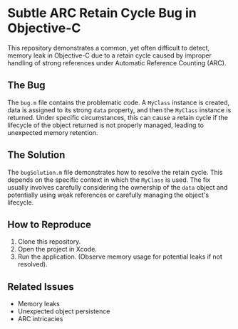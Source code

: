 # Subtle ARC Retain Cycle Bug in Objective-C

This repository demonstrates a common, yet often difficult to detect, memory leak in Objective-C due to a retain cycle caused by improper handling of strong references under Automatic Reference Counting (ARC).

## The Bug
The `bug.m` file contains the problematic code.  A `MyClass` instance is created, data is assigned to its strong `data` property, and then the `MyClass` instance is returned. Under specific circumstances, this can cause a retain cycle if the lifecycle of the object returned is not properly managed, leading to unexpected memory retention.

## The Solution
The `bugSolution.m` file demonstrates how to resolve the retain cycle.  This depends on the specific context in which the `MyClass` is used.  The fix usually involves carefully considering the ownership of the `data` object and potentially using weak references or carefully managing the object's lifecycle. 

## How to Reproduce
1. Clone this repository.
2. Open the project in Xcode.
3. Run the application.  (Observe memory usage for potential leaks if not resolved).

## Related Issues
* Memory leaks
* Unexpected object persistence
* ARC intricacies